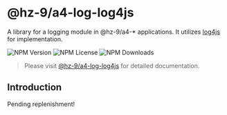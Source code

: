 # @hz-9/a4-log-log4js

A library for a logging module in @hz-9/a4-* applications. It utilizes [log4js] for implementation.

![NPM Version][npm-version-url] ![NPM License][npm-license-url] ![NPM Downloads][npm-downloads-url]

[log4js]: https://www.npmjs.com/package/log4js
[npm-version-url]: https://img.shields.io/npm/v/@hz-9/a4-log-log4js
[npm-license-url]: https://img.shields.io/npm/l/@hz-9/a4-log-log4js
[npm-downloads-url]: https://img.shields.io/npm/d18m/@hz-9/a4-log-log4js

> Please visit [@hz-9/a4-log-log4js](https://hz-9.github.io/a4/guide/a4-log-log4js) for detailed documentation.

## Introduction

Pending replenishment!
<!-- TODO -->
